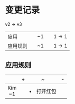 # 变更记录

v2 -> v3

||||||
|-|:-:|:-:|:-:|:-:|
|应用||~1||1 -> 1|
|应用规则||~1||1 -> 1|

## 应用规则

||+|~|-|
|:-:|-|-|-|
|Kim<br>~1||<li>打开红包||
